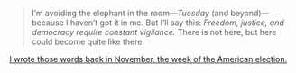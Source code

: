 > I’m avoiding the elephant in the room—_Tuesday_ (and beyond)—because I haven’t got it in me. But I’ll say this: _Freedom, justice, and democracy require constant vigilance._ There is not here, but here could become quite like there.

[I wrote those words back in November, the week of the American election.](https://lucascherkewski.com/hit-and-miss/165-blowing-hot-air/)

